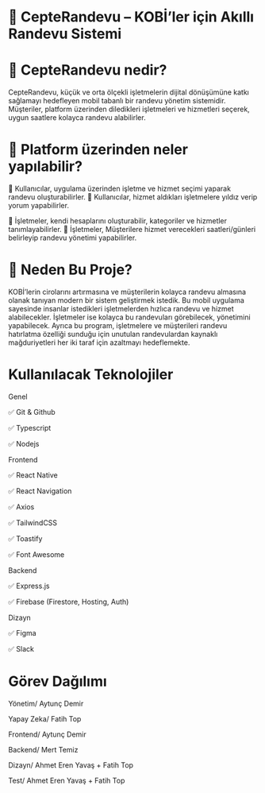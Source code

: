 


# 📱 CepteRandevu – KOBİ’ler için Akıllı Randevu Sistemi




# 💼 CepteRandevu nedir?

CepteRandevu, küçük ve orta ölçekli işletmelerin dijital dönüşümüne katkı sağlamayı hedefleyen mobil tabanlı bir randevu yönetim sistemidir.
Müşteriler, platform üzerinden diledikleri işletmeleri ve hizmetleri seçerek, uygun saatlere kolayca randevu alabilirler.




# 📱 Platform üzerinden neler yapılabilir?

📌 Kullanıcılar, uygulama üzerinden işletme ve hizmet seçimi yaparak randevu oluşturabilirler.
🌟 Kullanıcılar, hizmet aldıkları işletmelere yıldız verip yorum yapabilirler.


🧩 İşletmeler, kendi hesaplarını oluşturabilir, kategoriler ve hizmetler tanımlayabilirler.
📆 İşletmeler, Müşterilere hizmet verecekleri saatleri/günleri belirleyip randevu yönetimi yapabilirler.




# 🎯 Neden Bu Proje?
KOBİ’lerin cirolarını artırmasına ve müşterilerin kolayca randevu almasına olanak tanıyan modern bir sistem geliştirmek istedik. Bu mobil uygulama sayesinde
insanlar istedikleri işletmelerden hızlıca randevu ve hizmet alabilecekler. 
İşletmeler ise kolayca bu randevuları görebilecek, yönetimini yapabilecek. Ayrıca bu program, işletmelere ve müşterileri randevu hatırlatma özelliği sunduğu için unutulan randevulardan kaynaklı mağduriyetleri her iki taraf için azaltmayı
hedeflemekte.



# Kullanılacak Teknolojiler


Genel

✅ Git & Github

✅ Typescript

✅ Nodejs

Frontend

✅ React Native

✅ React Navigation

✅ Axios

✅ TailwindCSS

✅ Toastify

✅ Font Awesome

Backend

✅ Express.js

✅ Firebase (Firestore, Hosting, Auth)


Dizayn

✅ Figma

✅ Slack


# Görev Dağılımı

Yönetim/ Aytunç Demir 

Yapay Zeka/ Fatih Top

Frontend/ Aytunç Demir

Backend/ Mert Temiz

Dizayn/ Ahmet Eren Yavaş + Fatih Top

Test/ Ahmet Eren Yavaş + Fatih Top
